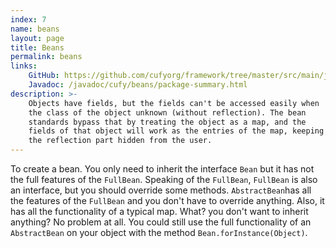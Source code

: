 ```yaml
---
index: 7
name: beans
layout: page
title: Beans
permalink: beans
links:
    GitHub: https://github.com/cufyorg/framework/tree/master/src/main/java/cufy/beans
    Javadoc: /javadoc/cufy/beans/package-summary.html
description: >-
    Objects have fields, but the fields can't be accessed easily when
    the class of the object unknown (without reflection). The bean
    standards bypass that by treating the object as a map, and the
    fields of that object will work as the entries of the map, keeping
    the reflection part hidden from the user.
---
```


To create a bean. You only need to inherit the interface `Bean` but it
has not the full features of the `FullBean`. Speaking of the
`FullBean`, `FullBean` is also an interface, but you should override
some methods. `AbstractBean`has all the features of the `FullBean` and
you don't have to override anything. Also, it has all the
functionality of a typical map. What? you don't want to inherit
anything? No problem at all. You could still use the full
functionality of an `AbstractBean` on your object with the method
`Bean.forInstance(Object)`.